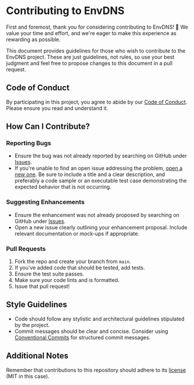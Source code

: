 # Contributing to EnvDNS

First and foremost, thank you for considering contributing to EnvDNS! 🎉 We value your time and effort, and we're eager to make this experience as rewarding as possible.

This document provides guidelines for those who wish to contribute to the EnvDNS project. These are just guidelines, not rules, so use your best judgment and feel free to propose changes to this document in a pull request.

## Code of Conduct

By participating in this project, you agree to abide by our [Code of Conduct](./CODE_OF_CONDUCT.md). Please ensure you read and understand it.

## How Can I Contribute?

### Reporting Bugs

- Ensure the bug was not already reported by searching on GitHub under [Issues](https://github.com/YOUR_USERNAME/EnvDNS/issues).
- If you're unable to find an open issue addressing the problem, [open a new one](https://github.com/YOUR_USERNAME/EnvDNS/issues/new). Be sure to include a title and a clear description, and preferably a code sample or an executable test case demonstrating the expected behavior that is not occurring.

### Suggesting Enhancements

- Ensure the enhancement was not already proposed by searching on GitHub under [Issues](https://github.com/YOUR_USERNAME/EnvDNS/issues).
- Open a new issue clearly outlining your enhancement proposal. Include relevant documentation or mock-ups if appropriate.

### Pull Requests

1. Fork the repo and create your branch from `main`.
2. If you've added code that should be tested, add tests.
3. Ensure the test suite passes.
4. Make sure your code lints and is formatted.
5. Issue that pull request!

## Style Guidelines

- Code should follow any stylistic and architectural guidelines stipulated by the project.
- Commit messages should be clear and concise. Consider using [Conventional Commits](https://www.conventionalcommits.org/) for structured commit messages.

## Additional Notes

Remember that contributions to this repository should adhere to its [license](./LICENSE) (MIT in this case).
